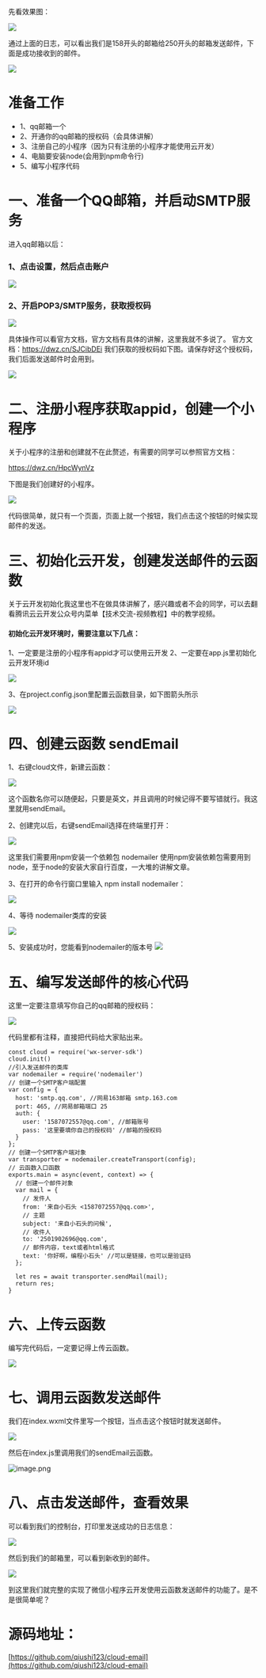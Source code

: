 先看效果图：

![](https://upload-images.jianshu.io/upload_images/6273713-b0c9a311a191011f.png?imageMogr2/auto-orient/strip%7CimageView2/2/w/1240)

通过上面的日志，可以看出我们是158开头的邮箱给250开头的邮箱发送邮件，下面是成功接收到的邮件。

![](https://upload-images.jianshu.io/upload_images/6273713-a50d9f603705eca6.png?imageMogr2/auto-orient/strip%7CimageView2/2/w/1240)


# 准备工作

- 1、qq邮箱一个
- 2、开通你的qq邮箱的授权码（会具体讲解）
- 3、注册自己的小程序（因为只有注册的小程序才能使用云开发）
- 4、电脑要安装node(会用到npm命令行)
- 5、编写小程序代码

# 一、准备一个QQ邮箱，并启动SMTP服务

进入qq邮箱以后：

### 1、点击设置，然后点击账户

![](https://upload-images.jianshu.io/upload_images/6273713-70284ec8e1fc7ff8.png?imageMogr2/auto-orient/strip%7CimageView2/2/w/1240)

### 2、开启POP3/SMTP服务，获取授权码

![](https://upload-images.jianshu.io/upload_images/6273713-8339cd760cbacfe8.png?imageMogr2/auto-orient/strip%7CimageView2/2/w/1240)

具体操作可以看官方文档，官方文档有具体的讲解，这里我就不多说了。
官方文档：https://dwz.cn/SJCibDEi
我们获取的授权码如下图。请保存好这个授权码，我们后面发送邮件时会用到。

![](https://upload-images.jianshu.io/upload_images/6273713-3c7d37f086014756.png?imageMogr2/auto-orient/strip%7CimageView2/2/w/1240)

# 二、注册小程序获取appid，创建一个小程序

关于小程序的注册和创建就不在此赘述，有需要的同学可以参照官方文档：

https://dwz.cn/HpcWynVz

下图是我们创建好的小程序。

![](https://upload-images.jianshu.io/upload_images/6273713-73f30a59ace52c0a.png?imageMogr2/auto-orient/strip%7CimageView2/2/w/1240)

代码很简单，就只有一个页面，页面上就一个按钮，我们点击这个按钮的时候实现邮件的发送。

# 三、初始化云开发，创建发送邮件的云函数

关于云开发初始化我这里也不在做具体讲解了，感兴趣或者不会的同学，可以去翻看腾讯云云开发公众号内菜单【技术交流-视频教程】中的教学视频。

#### 初始化云开发环境时，需要注意以下几点：
1、一定要是注册的小程序有appid才可以使用云开发
2、一定要在app.js里初始化云开发环境id

![](https://upload-images.jianshu.io/upload_images/6273713-3832b2aefe15eae4.png?imageMogr2/auto-orient/strip%7CimageView2/2/w/1240)

3、在project.config.json里配置云函数目录，如下图箭头所示

![](https://upload-images.jianshu.io/upload_images/6273713-07b67f3a89e6c7fa.png?imageMogr2/auto-orient/strip%7CimageView2/2/w/1240)

# 四、创建云函数 sendEmail
1、右键cloud文件，新建云函数：

![](https://upload-images.jianshu.io/upload_images/6273713-69215855d13e9d8f.png?imageMogr2/auto-orient/strip%7CimageView2/2/w/1240)

这个函数名你可以随便起，只要是英文，并且调用的时候记得不要写错就行。我这里就用sendEmail。

2、创建完以后，右键sendEmail选择在终端里打开：

![](https://upload-images.jianshu.io/upload_images/6273713-16df77ae28c090ef.png?imageMogr2/auto-orient/strip%7CimageView2/2/w/1240)

这里我们需要用npm安装一个依赖包 nodemailer 使用npm安装依赖包需要用到node，至于node的安装大家自行百度，一大堆的讲解文章。

3、在打开的命令行窗口里输入 npm install nodemailer：

![](https://upload-images.jianshu.io/upload_images/6273713-4ee562b83151dfc2.png?imageMogr2/auto-orient/strip%7CimageView2/2/w/1240)

4、等待 nodemailer类库的安装

![](https://upload-images.jianshu.io/upload_images/6273713-fb5f314d85bec022.png?imageMogr2/auto-orient/strip%7CimageView2/2/w/1240)

5、安装成功时，您能看到nodemailer的版本号
![](https://upload-images.jianshu.io/upload_images/6273713-3479ef7acb7cec09.png?imageMogr2/auto-orient/strip%7CimageView2/2/w/1240)

# 五、编写发送邮件的核心代码
这里一定要注意填写你自己的qq邮箱的授权码：

![](https://upload-images.jianshu.io/upload_images/6273713-17f3347366713703.png?imageMogr2/auto-orient/strip%7CimageView2/2/w/1240)

代码里都有注释，直接把代码给大家贴出来。

```
const cloud = require('wx-server-sdk')
cloud.init()
//引入发送邮件的类库
var nodemailer = require('nodemailer')
// 创建一个SMTP客户端配置
var config = {
  host: 'smtp.qq.com', //网易163邮箱 smtp.163.com
  port: 465, //网易邮箱端口 25
  auth: {
    user: '1587072557@qq.com', //邮箱账号
    pass: '这里要填你自己的授权码' //邮箱的授权码
  }
};
// 创建一个SMTP客户端对象
var transporter = nodemailer.createTransport(config);
// 云函数入口函数
exports.main = async(event, context) => {
  // 创建一个邮件对象
  var mail = {
    // 发件人
    from: '来自小石头 <1587072557@qq.com>',
    // 主题
    subject: '来自小石头的问候',
    // 收件人
    to: '2501902696@qq.com',
    // 邮件内容，text或者html格式
    text: '你好啊，编程小石头' //可以是链接，也可以是验证码
  };

  let res = await transporter.sendMail(mail);
  return res;
}
```

# 六、上传云函数
编写完代码后，一定要记得上传云函数。

![](https://upload-images.jianshu.io/upload_images/6273713-7008de27ffa70e96.png?imageMogr2/auto-orient/strip%7CimageView2/2/w/1240)

# 七、调用云函数发送邮件
我们在index.wxml文件里写一个按钮，当点击这个按钮时就发送邮件。

![](https://upload-images.jianshu.io/upload_images/6273713-bfbee4ac65caac99.png?imageMogr2/auto-orient/strip%7CimageView2/2/w/1240)

然后在index.js里调用我们的sendEmail云函数。

![image.png](https://upload-images.jianshu.io/upload_images/6273713-5d31566ed22c5afe.png?imageMogr2/auto-orient/strip%7CimageView2/2/w/1240)

# 八、点击发送邮件，查看效果
可以看到我们的控制台，打印里发送成功的日志信息：

![](https://upload-images.jianshu.io/upload_images/6273713-1054802ce945e52f.png?imageMogr2/auto-orient/strip%7CimageView2/2/w/1240)

然后到我们的邮箱里，可以看到新收到的邮件。

![](https://upload-images.jianshu.io/upload_images/6273713-3fbd427b4c31fbb2.png?imageMogr2/auto-orient/strip%7CimageView2/2/w/1240)

到这里我们就完整的实现了微信小程序云开发使用云函数发送邮件的功能了。是不是很简单呢？

# 源码地址：

[https://github.com/qiushi123/cloud-email](https://github.com/qiushi123/cloud-email)









